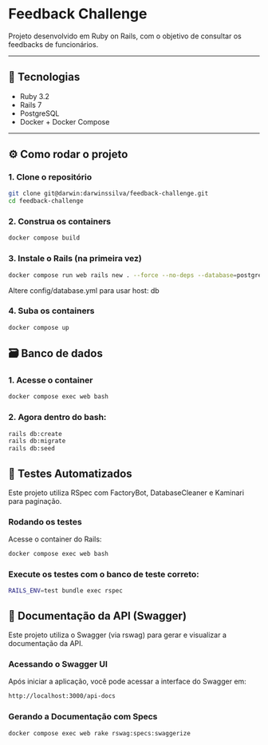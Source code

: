 # Feedback Challenge

Projeto desenvolvido em Ruby on Rails, com o objetivo de consultar os feedbacks de funcionários.

---

## 🚀 Tecnologias

- Ruby 3.2
- Rails 7
- PostgreSQL
- Docker + Docker Compose

---

## ⚙️ Como rodar o projeto

### 1. Clone o repositório

```bash
git clone git@darwin:darwinssilva/feedback-challenge.git
cd feedback-challenge
```

### 2. Construa os containers

```bash
docker compose build
```

### 3. Instale o Rails (na primeira vez)
```bash
docker compose run web rails new . --force --no-deps --database=postgresql
```
Altere config/database.yml para usar host: db

### 4. Suba os containers

```bash
docker compose up
```

## 🗃️ Banco de dados

### 1. Acesse o container

```bash
docker compose exec web bash
```

### 2. Agora dentro do bash:

```bash
rails db:create
rails db:migrate
rails db:seed
```

## 🧪 Testes Automatizados

Este projeto utiliza RSpec com FactoryBot, DatabaseCleaner e Kaminari para paginação.

### Rodando os testes
Acesse o container do Rails:

```bash
docker compose exec web bash
```

### Execute os testes com o banco de teste correto:

```bash
RAILS_ENV=test bundle exec rspec
```

## 📘 Documentação da API (Swagger)

Este projeto utiliza o Swagger (via rswag) para gerar e visualizar a documentação da API.

### Acessando o Swagger UI
Após iniciar a aplicação, você pode acessar a interface do Swagger em:


```bash
http://localhost:3000/api-docs
```

### Gerando a Documentação com Specs

```bash
docker compose exec web rake rswag:specs:swaggerize
```

